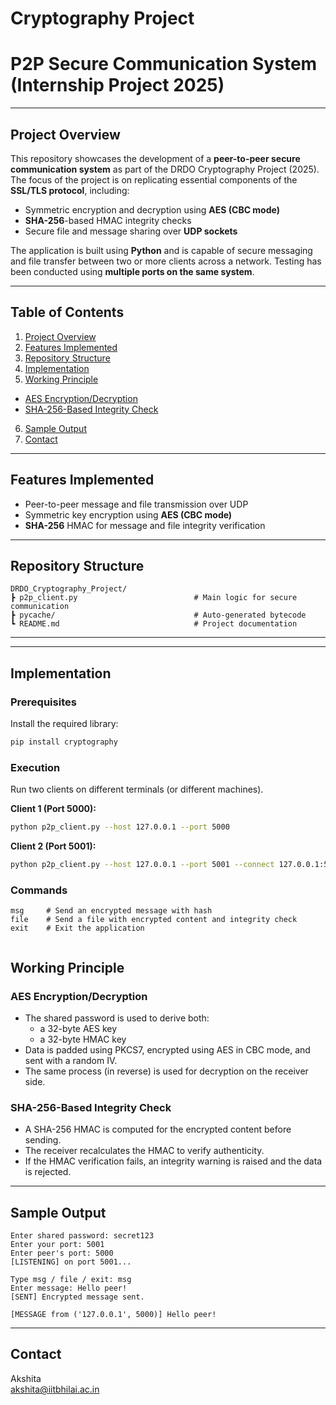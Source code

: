 # Cryptography Project  
# P2P Secure Communication System (Internship Project 2025)

---

## Project Overview

This repository showcases the development of a **peer-to-peer secure communication system** as part of the DRDO Cryptography Project (2025). The focus of the project is on replicating essential components of the **SSL/TLS protocol**, including:

- Symmetric encryption and decryption using **AES (CBC mode)**  
- **SHA-256**-based HMAC integrity checks  
- Secure file and message sharing over **UDP sockets**  

The application is built using **Python** and is capable of secure messaging and file transfer between two or more clients across a network. Testing has been conducted using **multiple ports on the same system**.

---

## Table of Contents

1. [Project Overview](#project-overview)  
2. [Features Implemented](#features-implemented)  
3. [Repository Structure](#repository-structure)  
4. [Implementation](#implementation)  
5. [Working Principle](#working-principle)  
  - [AES Encryption/Decryption](#aes-encryptiondecryption)  
  - [SHA-256-Based Integrity Check](#sha-256-based-integrity-check)  
6. [Sample Output](#sample-output)  
7. [Contact](#contact)

---

## Features Implemented

- Peer-to-peer message and file transmission over UDP  
- Symmetric key encryption using **AES (CBC mode)**  
- **SHA-256** HMAC for message and file integrity verification 

---

## Repository Structure

```
DRDO_Cryptography_Project/
┣ p2p_client.py                          # Main logic for secure communication
┣ pycache/                               # Auto-generated bytecode
┗ README.md                              # Project documentation

```

---


---

## Implementation

### Prerequisites

Install the required library:

```bash
pip install cryptography

```


### Execution

Run two clients on different terminals (or different machines).

**Client 1 (Port 5000):**
```bash
python p2p_client.py --host 127.0.0.1 --port 5000
```

**Client 2 (Port 5001):**
```bash
python p2p_client.py --host 127.0.0.1 --port 5001 --connect 127.0.0.1:5000
```

### Commands 

```
msg     # Send an encrypted message with hash
file    # Send a file with encrypted content and integrity check
exit    # Exit the application


```

## Working Principle
### AES Encryption/Decryption
- The shared password is used to derive both:
    - a 32-byte AES key
    - a 32-byte HMAC key
- Data is padded using PKCS7, encrypted using AES in CBC mode, and sent with a random IV.
- The same process (in reverse) is used for decryption on the receiver side.

### SHA-256-Based Integrity Check
- A SHA-256 HMAC is computed for the encrypted content before sending.
- The receiver recalculates the HMAC to verify authenticity.
- If the HMAC verification fails, an integrity warning is raised and the data is rejected.

---

## Sample Output

```
Enter shared password: secret123
Enter your port: 5001
Enter peer's port: 5000
[LISTENING] on port 5001...

Type msg / file / exit: msg
Enter message: Hello peer!
[SENT] Encrypted message sent.

[MESSAGE from ('127.0.0.1', 5000)] Hello peer!

```

---


## Contact  
Akshita  
akshita@iitbhilai.ac.in  
